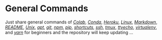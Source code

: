 # General Commands

Just share general commands of [*Colab*](Colab.md), [*Conda*](Conda.md), [*Heroku*](Heroku.md), [*Linux*](Linux.md), [*Markdown*](Markdown.md), [*README*](README.md), [*Unix*](Unix.md), [*apt*](apt.md), [*git*](git.md), [*npm*](npm.md), [*pip*](pip.md), [*shortcuts*](shortcuts.md), [*ssh*](ssh.md), [*tmux*](tmux.md), [*ttyecho*](ttyecho.md), [*virtualenv*](virtualenv.md), and [*yarn*](yarn.md) for beginners and the repository will keep updating ...

